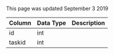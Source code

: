 This page was updated September 3 2019

| Column | Data Type | Description |
| ------ | --------- | ----------- |
| id     | int       |             |
| taskid | int       |             |